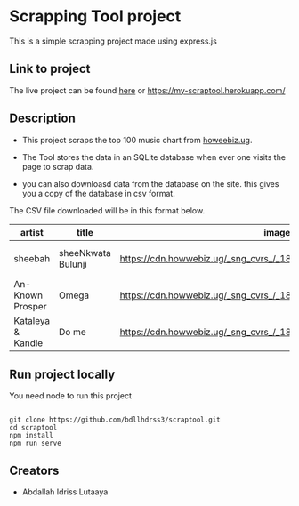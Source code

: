 # Scrapping Tool project

This is a simple scrapping project made using express.js

## Link to project

The live project can be found [here](https://my-scraptool.herokuapp.com/) or
https://my-scraptool.herokuapp.com/

## Description

- This project scraps the top 100 music chart from [howeebiz.ug](https://www.howwebiz.ug/hot100).

- The Tool stores the data in an SQLite database when ever one visits the page to scrap data.

- you can also downloasd data from the database on the site. this gives you a copy of the database in csv format.

The CSV file downloaded will be in this format below.

| artist            | title              | image                                                             | rank | date                |
| ----------------- | ------------------ | ----------------------------------------------------------------- | ---- | ------------------- |
| sheebah           | sheeNkwata Bulunji | https://cdn.howwebiz.ug/_sng_cvrs_/_180_/nkaw_1646263684.webp     | 1    | 2022-03-09 14:47:08 |
| An-Known Prosper  | Omega              | https://cdn.howwebiz.ug/_sng_cvrs_/_180_/nkaw_1646263684.webp     | 2    | 2022-03-09 14:47:08 |
| Kataleya & Kandle | Do me              | https://cdn.howwebiz.ug/_sng_cvrs_/_180_/howwebiz_1638994190.webp | 3    | 2022-03-09 14:47:08 |

## Run project locally

You need node to run this project

```

git clone https://github.com/bdllhdrss3/scraptool.git
cd scraptool
npm install
npm run serve

```

## Creators

- Abdallah Idriss Lutaaya


